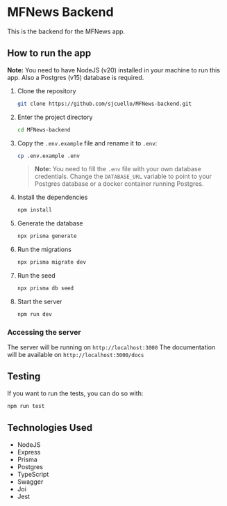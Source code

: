 # MFNews Backend

This is the backend for the MFNews app. 

## How to run the app
__Note:__ You need to have NodeJS (v20) installed in your machine to run this app. Also a Postgres (v15) database is required.

1. Clone the repository
    ```bash
    git clone https://github.com/sjcuello/MFNews-backend.git
    ```
2. Enter the project directory
    ```bash
    cd MFNews-backend
    ```
3. Copy the `.env.example` file and rename it to `.env`:
    ```bash
    cp .env.example .env
    ```
    >__Note:__ You need to fill the `.env` file with your own database credentials. Change the `DATABASE_URL` variable to point to your Postgres database or a docker container running Postgres.
    
4. Install the dependencies
    ```bash
    npm install
    ```
5. Generate the database
    ```bash
    npx prisma generate
    ```
6. Run the migrations
    ```bash
    npx prisma migrate dev
    ```
7. Run the seed
    ```bash
    npx prisma db seed 
    ```
8. Start the server
    ```bash
    npm run dev
    ```
### Accessing the server
The server will be running on `http://localhost:3000`
The documentation will be available on `http://localhost:3000/docs`

## Testing
If you want to run the tests, you can do so with:
```bash
npm run test
```

## Technologies Used
- NodeJS
- Express
- Prisma
- Postgres
- TypeScript
- Swagger
- Joi
- Jest